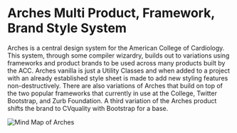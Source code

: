 <div class="p_5 br_round bg_primary">
	<h1 class="c_white font_10:lg font_6 font_8:md">Arches
		<span class="block font_4">Multi Product, Framework, Brand Style System</span>
	</h1>
<p class="m-y_3 c_white">Arches is a central design system for the American College of Cardiology. This system, through some compiler wizardry, builds out to variations using frameworks and product brands to be used across many products built by the ACC.  Arches vanilla is just a Utility Classes and when added to a project with an already established style sheet is made to add new styling features non-destructively. There are also variations of Arches that build on top of the two popular frameworks that currently in use at the College, Twitter Bootstrap, and Zurb Foundation.  A third variation of the Arches product shifts the brand to CVquality with Bootstrap for a base.</p>
</div>

![Mind Map of Arches](arches-mindmap.png)
